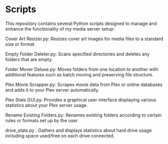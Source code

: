# Scripts

This repository contains several Python scripts designed to manage and enhance the functionality of my media server setup:

Cover Art Resizer.py: Resizes cover art images for media files to a standard size or format.

Empty Folder Deleter.py: Scans specified directories and deletes any folders that are empty.

Folder Mover Deluxe.py: Moves folders from one location to another with additional features such as batch moving and preserving file structure.

Plex Movie Scrapper.py: Scrapes movie data from Plex or online databases and adds it to your Plex server automatically.

Plex Stats GUI.py: Provides a graphical user interface displaying various statistics about your Plex server usage.

Rename Existing Folders.py: Renames existing folders according to certain rules or formats set up by the user.

drive_stats.py : Gathers and displays statistics about hard drive usage including space used/free on each drive connected.
